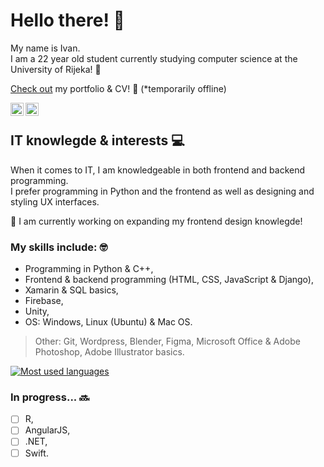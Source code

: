 # Hello there! 👋

My name is Ivan.  
I am a 22 year old student currently studying computer science at the University of Rijeka! 🏫  

[Check out](https://ivanmatejcic.netlify.app/) my portfolio & CV! 👀 (*temporarily offline)

<a href="https://www.linkedin.com/in/ivan-matej%C4%8Di%C4%87-066b1175/"><img align="left" src="https://raw.githubusercontent.com/yushi1007/yushi1007/main/images/linkedin.svg" alt="Ivan Matejčić | LinkedIn" width="21px"/></a>
<a href="https://instagram.com/ivanmatejcic_"><img align="left" src="https://raw.githubusercontent.com/yushi1007/yushi1007/main/images/instagram.svg" alt="Ivan Matejčić | Instagram" width="21px"/></a>
<br>

## IT knowlegde & interests 💻
When it comes to IT, I am knowledgeable in both frontend and backend programming.  
I prefer programming in Python and the frontend as well as designing and styling UX interfaces.  

🔨 I am currently working on expanding my frontend design knowlegde!
### My skills include: 🤓
<ul>
  <li>Programming in Python & C++,</li>  
  <li>Frontend & backend programming (HTML, CSS, JavaScript & Django),</li>   
  <li>Xamarin & SQL basics,</li>
  <li>Firebase,</li>
  <li>Unity,</li>  
  <li>OS: Windows, Linux (Ubuntu) & Mac OS.</li>   
 </ul>
 
 > Other: Git, Wordpress, Blender, Figma, Microsoft Office & Adobe Photoshop, Adobe Illustrator basics.
 
[![Most used languages](https://github-readme-stats.vercel.app/api/top-langs/?username=IvanMatejcic&layout=compact&theme=github_dark&border_color=21262D&title_color=FFFFFF)](https://github.com/IvanMatejcic)
 
### In progress... 🔜
- [ ] R,  
- [ ] AngularJS,  
- [ ] .NET,  
- [ ] Swift.  

